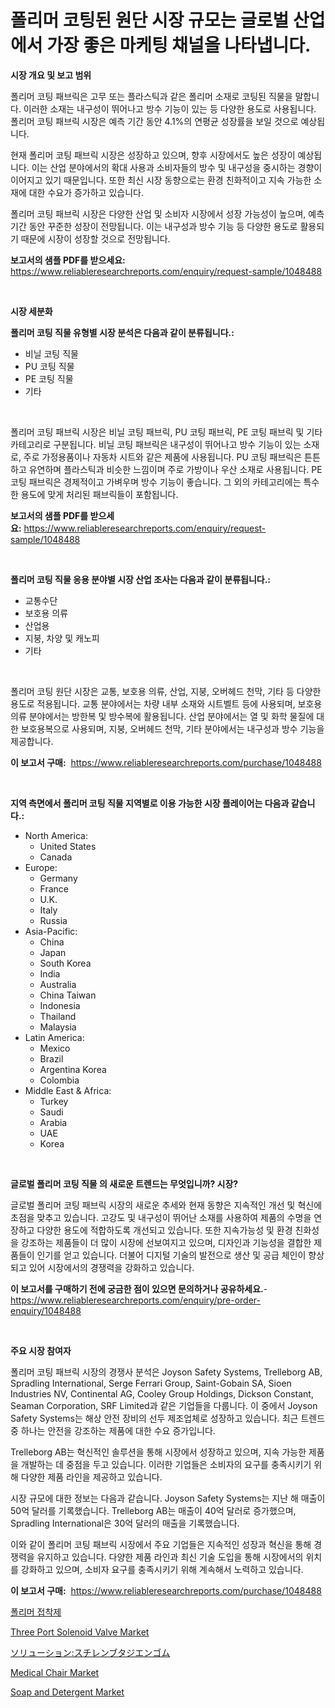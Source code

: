 <p><h1>폴리머 코팅된 원단 시장 규모는 글로벌 산업에서 가장 좋은 마케팅 채널을 나타냅니다.</h1></p><p><strong>시장 개요 및 보고 범위</strong></p>
<p><p>폴리머 코팅 패브릭은 고무 또는 플라스틱과 같은 폴리머 소재로 코팅된 직물을 말합니다. 이러한 소재는 내구성이 뛰어나고 방수 기능이 있는 등 다양한 용도로 사용됩니다. 폴리머 코팅 패브릭 시장은 예측 기간 동안 4.1%의 연평균 성장률을 보일 것으로 예상됩니다.</p><p>현재 폴리머 코팅 패브릭 시장은 성장하고 있으며, 향후 시장에서도 높은 성장이 예상됩니다. 이는 산업 분야에서의 확대 사용과 소비자들의 방수 및 내구성을 중시하는 경향이 이어지고 있기 때문입니다. 또한 최신 시장 동향으로는 환경 친화적이고 지속 가능한 소재에 대한 수요가 증가하고 있습니다.</p><p>폴리머 코팅 패브릭 시장은 다양한 산업 및 소비자 시장에서 성장 가능성이 높으며, 예측 기간 동안 꾸준한 성장이 전망됩니다. 이는 내구성과 방수 기능 등 다양한 용도로 활용되기 때문에 시장이 성장할 것으로 전망됩니다.</p></p>
<p><strong>보고서의 샘플 PDF를 받으세요:</strong> <a href="https://www.reliableresearchreports.com/enquiry/request-sample/1048488">https://www.reliableresearchreports.com/enquiry/request-sample/1048488</a></p>
<p>&nbsp;</p>
<p><strong>시장 세분화</strong></p>
<p><strong>폴리머 코팅 직물 유형별 시장 분석은 다음과 같이 분류됩니다.:</strong></p>
<p><ul><li>비닐 코팅 직물</li><li>PU 코팅 직물</li><li>PE 코팅 직물</li><li>기타</li></ul></p>
<p>&nbsp;</p>
<p><p>폴리머 코팅 패브릭 시장은 비닐 코팅 패브릭, PU 코팅 패브릭, PE 코팅 패브릭 및 기타 카테고리로 구분됩니다. 비닐 코팅 패브릭은 내구성이 뛰어나고 방수 기능이 있는 소재로, 주로 가정용품이나 자동차 시트와 같은 제품에 사용됩니다. PU 코팅 패브릭은 튼튼하고 유연하며 플라스틱과 비슷한 느낌이며 주로 가방이나 우산 소재로 사용됩니다. PE 코팅 패브릭은 경제적이고 가벼우며 방수 기능이 좋습니다. 그 외의 카테고리에는 특수한 용도에 맞게 처리된 패브릭들이 포함됩니다.</p></p>
<p><strong>보고서의 샘플 PDF를 받으세요:</strong>&nbsp;<a href="https://www.reliableresearchreports.com/enquiry/request-sample/1048488">https://www.reliableresearchreports.com/enquiry/request-sample/1048488</a></p>
<p>&nbsp;</p>
<p><strong> 폴리머 코팅 직물 응용 분야별 시장 산업 조사는 다음과 같이 분류됩니다.:</strong></p>
<p><ul><li>교통수단</li><li>보호용 의류</li><li>산업용</li><li>지붕, 차양 및 캐노피</li><li>기타</li></ul></p>
<p>&nbsp;</p>
<p><p>폴리머 코팅 원단 시장은 교통, 보호용 의류, 산업, 지붕, 오버헤드 천막, 기타 등 다양한 용도로 적용됩니다. 교통 분야에서는 차량 내부 소재와 시트벨트 등에 사용되며, 보호용 의류 분야에서는 방한복 및 방수복에 활용됩니다. 산업 분야에서는 열 및 화학 물질에 대한 보호용복으로 사용되며, 지붕, 오버헤드 천막, 기타 분야에서는 내구성과 방수 기능을 제공합니다.</p></p>
<p><strong>이 보고서 구매:</strong>&nbsp; <a href="https://www.reliableresearchreports.com/purchase/1048488">https://www.reliableresearchreports.com/purchase/1048488</a></p>
<p>&nbsp;</p>
<p><strong>지역 측면에서 폴리머 코팅 직물 지역별로 이용 가능한 시장 플레이어는 다음과 같습니다.:</strong></p>
<p><ul>
    <li>
        North America:
        <ul>
            <li>United States</li>
            <li>Canada</li>
        </ul>
    </li>
    <li>
        Europe:
        <ul>
            <li>Germany</li>
            <li>France</li>
            <li>U.K.</li>
            <li>Italy</li>
            <li>Russia</li>
        </ul>
    </li>
    <li>
        Asia-Pacific:
        <ul>
            <li>China</li>
            <li>Japan</li>
            <li>South Korea</li>
            <li>India</li>
            <li>Australia</li>
            <li>China Taiwan</li>
            <li>Indonesia</li>
            <li>Thailand</li>
            <li>Malaysia</li>
        </ul>
    </li>
    <li>
        Latin America:
        <ul>
            <li>Mexico</li>
            <li>Brazil</li>
            <li>Argentina Korea</li>
            <li>Colombia</li>
        </ul>
    </li>
    <li>
        Middle East & Africa:
        <ul>
            <li>Turkey</li>
            <li>Saudi</li>
            <li>Arabia</li>
            <li>UAE</li>
            <li>Korea</li>
        </ul>
    </li>
    </ul></p>
<p>&nbsp;</p>
<p><strong>글로벌 폴리머 코팅 직물 의 새로운 트렌드는 무엇입니까? 시장?</strong></p>
<p><p>글로벌 폴리머 코팅 패브릭 시장의 새로운 추세와 현재 동향은 지속적인 개선 및 혁신에 초점을 맞추고 있습니다. 고강도 및 내구성이 뛰어난 소재를 사용하여 제품의 수명을 연장하고 다양한 용도에 적합하도록 개선되고 있습니다. 또한 지속가능성 및 환경 친화성을 강조하는 제품들이 더 많이 시장에 선보여지고 있으며, 디자인과 기능성을 결합한 제품들이 인기를 얻고 있습니다. 더불어 디지털 기술의 발전으로 생산 및 공급 체인이 향상되고 있어 시장에서의 경쟁력을 강화하고 있습니다.</p></p>
<p><strong>이 보고서를 구매하기 전에 궁금한 점이 있으면 문의하거나 공유하세요.</strong>- <a href="https://www.reliableresearchreports.com/enquiry/pre-order-enquiry/1048488">https://www.reliableresearchreports.com/enquiry/pre-order-enquiry/1048488</a></p>
<p>&nbsp;</p>
<p><strong>주요 시장 참여자</strong></p>
<p><p>폴리머 코팅 패브릭 시장의 경쟁사 분석은 Joyson Safety Systems, Trelleborg AB, Spradling International, Serge Ferrari Group, Saint-Gobain SA, Sioen Industries NV, Continental AG, Cooley Group Holdings, Dickson Constant, Seaman Corporation, SRF Limited과 같은 기업들을 다룹니다. 이 중에서 Joyson Safety Systems는 해상 안전 장비의 선두 제조업체로 성장하고 있습니다. 최근 트렌드 중 하나는 안전을 강조하는 제품에 대한 수요 증가입니다. </p><p>Trelleborg AB는 혁신적인 솔루션을 통해 시장에서 성장하고 있으며, 지속 가능한 제품을 개발하는 데 중점을 두고 있습니다. 이러한 기업들은 소비자의 요구를 충족시키기 위해 다양한 제품 라인을 제공하고 있습니다.</p><p>시장 규모에 대한 정보는 다음과 같습니다. Joyson Safety Systems는 지난 해 매출이 50억 달러를 기록했습니다. Trelleborg AB는 매출이 40억 달러로 증가했으며, Spradling International은 30억 달러의 매출을 기록했습니다.</p><p>이와 같이 폴리머 코팅 패브릭 시장에서 주요 기업들은 지속적인 성장과 혁신을 통해 경쟁력을 유지하고 있습니다. 다양한 제품 라인과 최신 기술 도입을 통해 시장에서의 위치를 강화하고 있으며, 소비자 요구를 충족시키기 위해 계속해서 노력하고 있습니다.</p></p>
<p><strong>이 보고서 구매:</strong>&nbsp;&nbsp;<a href="https://www.reliableresearchreports.com/purchase/1048488">https://www.reliableresearchreports.com/purchase/1048488</a></p>
<p><p><a href="https://github.com/vsn7qpua81q/Market-Research-Report-List-1/blob/main/5402394191017.md">폴리머 접착제</a></p><p><a href="https://changeable-paste-463.notion.site/Three-Port-Solenoid-Valve-Market-Research-Report-Forecasted-for-Period-from-2024-2031-by-Market-T-865a5194a0e145e582129aeaacdf6f6f">Three Port Solenoid Valve Market</a></p><p><a href="https://github.com/xnljig2898992/Market-Research-Report-List-1/blob/main/8210750191171.md">ソリューション:スチレンブタジエンゴム</a></p><p><a href="https://issuu.com/reportprime-2/docs/medical-chair-market-size-2030.pptx">Medical Chair Market</a></p><p><a href="https://github.com/jhcraigie/Market-Research-Report-List-2/blob/main/soap-and-detergent-market.md">Soap and Detergent Market</a></p></p>
